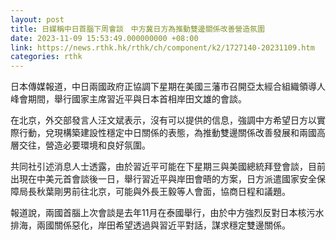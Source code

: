 ```yaml
---
layout: post
title: 日媒稱中日首腦下周會談　中方冀日方為推動雙邊關係改善營造氛圍
date: 2023-11-09 15:53:49.000000000 +08:00
link: https://news.rthk.hk/rthk/ch/component/k2/1727140-20231109.htm
categories: rthk
---
```


日本傳媒報道，中日兩國政府正協調下星期在美國三藩市召開亞太經合組織領導人峰會期間，舉行國家主席習近平與日本首相岸田文雄的會談。

在北京，外交部發言人汪文斌表示，沒有可以提供的信息，強調中方希望日方以實際行動，兌現構築建設性穩定中日關係的表態，為推動雙邊關係改善發展和兩國高層交往，營造必要環境和良好氛圍。

共同社引述消息人士透露，由於習近平可能在下星期三與美國總統拜登會談，目前出現在中美元首會談後一日，舉行習近平與岸田會晤的方案，日方派遣國家安全保障局長秋葉剛男前往北京，可能與外長王毅等人會面，協商日程和議題。

報道說，兩國首腦上次會談是去年11月在泰國舉行，由於中方強烈反對日本核污水排海，兩國關係惡化，岸田希望透過與習近平對話，謀求穩定雙邊關係。
